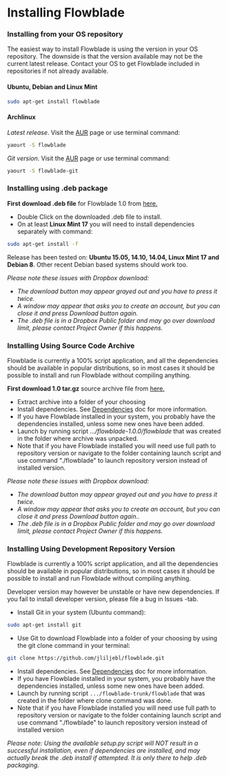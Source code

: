# Installing Flowblade #

### Installing from your OS repository

The easiest way to install Flowblade is using the version in your OS repository. The downside is that the version available may not be the current latest release. Contact your OS to get Flowblade included in repositories if not already available.

#### Ubuntu, Debian and Linux Mint

```bash
sudo apt-get install flowblade
```
#### Archlinux

_Latest release_. Visit the <a href="https://aur.archlinux.org/packages/flowblade/">AUR</a> page or use terminal command:
```bash
yaourt -S flowblade
```

_Git version_. Visit the <a href="https://aur.archlinux.org/packages/flowblade-git/">AUR</a> page or use terminal command:
```bash
yaourt -S flowblade-git
```

### Installing using .deb package

**First download .deb file** for Flowblade 1.0 from <a href="https://www.dropbox.com/s/9m2e9whcazjo1l8/flowblade-1.0.0-1_all.deb?dl=0">here.</a>

<ul>
    <li>Double Click on the downloaded .deb file to install.</li>
    <li>On at least <b>Linux Mint 17</b> you will need to install dependencies separately with command:</li>
</ul>

```bash
sudo apt-get install -f
```

Release has been tested on: <b>Ubuntu 15.05, 14.10, 14.04, Linux Mint 17 and Debian 8</b>.
Other recent Debian based systems should work too.

*Please note these issues with Dropbox download:*
<ul>
 <li> <i>The download button may appear grayed out and you have to press it twice.</i></li>
 <li> <i>A window may appear that asks you to create an account, but you can close it and press Download button again.</i></li> 
 <li> <i>The .deb file is in a Dropbox Public folder and may go over download limit, please contact Project Owner if this happens.</i></li>
</ul>


### Installing Using Source Code Archive

Flowblade is currently a 100% script application, and all the dependencies should be available in popular distributions, so in most cases it should be possible to install and run Flowblade without compiling anything.

**First download 1.0 tar.gz** source archive file from <a href="https://www.dropbox.com/s/goligzl0lnhi77k/flowblade-1.0.0.tar.gz?dl=0">here.</a> 

  * Extract archive into a folder of your choosing
  * Install dependencies. See [Dependencies](DEPENDENCIES.md) doc for more information.
  * If you have Flowblade installed in your system, you probably have the dependencies installed, unless some new ones have been added.
  * Launch by running script *.../flowblade-1.0.0/flowblade* that was created in the folder where archive was unpacked.
  * Note that if you have Flowblade installed you will need use full path to repository version or navigate to the folder containing launch script and use command "./flowblade" to launch repository version instead of installed version.

*Please note these issues with Dropbox download:*
<ul>
 <li> <i>The download button may appear grayed out and you have to press it twice.</i></li>
 <li> <i>A window may appear that asks you to create an account, but you can close it and press Download button again..</i></li> 
 <li> <i>The .deb file is in a Dropbox Public folder and may go over download limit, please contact Project Owner if this happens.</i></li>
</ul>

### Installing Using Development Repository Version

Flowblade is currently a 100% script application, and all the dependencies should be available in popular distributions, so in most cases it should be possible to install and run Flowblade without compiling anything.

Developer version may however be unstable or have new dependencies. If you fail to install developer version, please file a bug in Issues -tab.
  * Install Git in your system (Ubuntu command):
```bash
sudo apt-get install git
```
  * Use Git to download Flowblade into a folder of your choosing by using the git clone command in your terminal:
```bash
git clone https://github.com/jliljebl/flowblade.git
```
  * Install dependencies. See   [Dependencies](DEPENDENCIES.md) doc for more information.
  * If you have Flowblade installed in your system, you probably have the dependencies installed, unless some new ones have been added.
  * Launch by running script ``.../flowblade-trunk/flowblade`` that was created in the folder where clone command was done.
  * Note that if you have Flowblade installed you will need use full path to repository version or navigate to the folder containing launch script and use command "./flowblade" to launch repository version instead of installed version
 
*Please note: Using the available setup.py script will NOT result in a successful installation, even if dependencies are installed, and may actually break the .deb install if attempted. It is only there to help .deb packaging.* 
